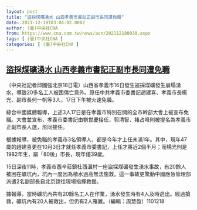 ```yaml
---
layout: post
title: "盜採煤礦湧水 山西孝義市書記正副市長同遭免職"
date: 2021-12-18T03:04:02.000Z
author: (臺)中央社CNA
from: https://www.cna.com.tw/news/acn/202112180038.aspx
tags: [ (臺)中央社CNA ]
categories: [ (臺)中央社CNA ]
---
```

<!--1639796642000-->
[盜採煤礦湧水 山西孝義市書記正副市長同遭免職](https://www.cna.com.tw/news/acn/202112180038.aspx)
------

<div>
<div></div><div><p>（中央社記者邱國強北京18日電）山西省孝義市16日發生盜採煤礦發生崩塌湧水，導致20多名工人被困傷亡意外。原任中共孝義市委書記趙建喜、孝義市長楊光、副市長何一帆等3人，17日下午被火速免職。</p><p>綜合中國媒體報導，上述3人17日是在孝義市特別召開的全市幹部大會上被宣布免職。大會並宣布，孝義市委書記由劉世慶接任，郭清智、褚占峰則被提名為孝義市正副市長人選，形同接任。</p><p>根據報導，被免職的孝義市3名領導人，都是今年才上任未滿1年。其中，現年47歲的趙建喜更在10月3日才就任孝義市委書記，上任才將近2個半月；而楊光則是1982年生，屬「80後」市長，現年僅39歲。</p><p>15日深夜11時，孝義市西辛莊鎮杜西溝村一座盜採煤礦發生湧水事故，有20餘人被困在礦坑內，坑內一度因為積水過高無法施救。這一事故更驚動中國應急管理部派遣2名副部長自北京趕往現場指揮救援。</p><p>據報導，當時礦坑內共有20餘名工人在作業，湧水發生時有4人及時逃出。經過搶救，礦坑內有20人被救出，但仍有2人罹難。（編輯：周慧盈）1101218</p></div>
</div>
